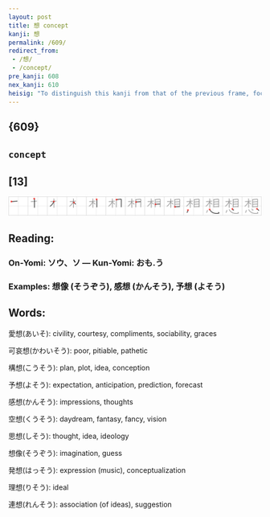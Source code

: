 ```yaml
---
layout: post
title: 想 concept
kanji: 想
permalink: /609/
redirect_from:
 - /想/
 - /concept/
pre_kanji: 608
nex_kanji: 610
heisig: "To distinguish this kanji from that of the previous frame, focus on the sense of the "con-" in the word "<b>concept</b>." Its elements are: <i>inter-</i> . . . <i>heart</i>."
---
```


## {609}

## `concept`

## [13]

<div class="stroke"><img src="../images/E683B3.png" /></div>

## Reading:

### On-Yomi: ソウ、ソ &mdash; Kun-Yomi: おも.う

### Examples: 想像 (そうぞう), 感想 (かんそう), 予想 (よそう)

## Words:

愛想(あいそ): civility, courtesy, compliments, sociability, graces

可哀想(かわいそう): poor, pitiable, pathetic

構想(こうそう): plan, plot, idea, conception

予想(よそう): expectation, anticipation, prediction, forecast

感想(かんそう): impressions, thoughts

空想(くうそう): daydream, fantasy, fancy, vision

思想(しそう): thought, idea, ideology

想像(そうぞう): imagination, guess

発想(はっそう): expression (music), conceptualization

理想(りそう): ideal

連想(れんそう): association (of ideas), suggestion
